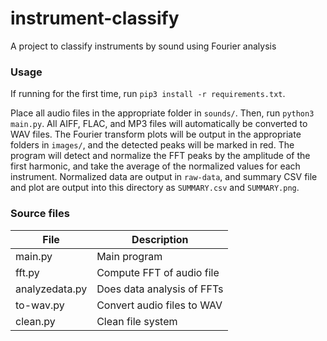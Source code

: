 instrument-classify
===================

A project to classify instruments by sound using Fourier analysis

### Usage

If running for the first time, run `pip3 install -r requirements.txt`.

Place all audio files in the appropriate folder in `sounds/`. Then, run `python3 main.py`. All AIFF, FLAC, and MP3 files will automatically be converted to WAV files. The Fourier transform plots will be output in the appropriate folders in `images/`, and the detected peaks will be marked in red. The program will detect and normalize the FFT peaks by the amplitude of the first harmonic, and take the average of the normalized values for each instrument. Normalized data are output in `raw-data`, and summary CSV file and plot are output into this directory as `SUMMARY.csv` and `SUMMARY.png`.

### Source files

| File              | Description                 |
| ----------------- | --------------------------- |
| main.py           | Main program                |
| fft.py            | Compute FFT of audio file   |
| analyzedata.py    | Does data analysis of FFTs  |
| to-wav.py         | Convert audio files to WAV  |
| clean.py          | Clean file system           |
